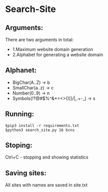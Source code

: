 # Search-Site

## Arguments:

There are two arguments in total:
* 1.Maximum website domain generation
* 2.Alphabet for generating a website domain

## Alphanet:
* BigChar(A..Z) -> b 
* SmallChar(a..z) -> c
* Number(0..9) -> n
* Symbols(!?@#$%^&*=<>()[]/|,.+-_) -> s

## Running:

```
$pip3 install -r requirements.txt
$python3 search_site.py 16 bcns
```

## Stoping:
Ctrl+C - stopping and showing statistics

## Saving sites:

All sites with names are saved in site.txt
